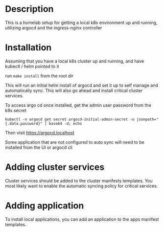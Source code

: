 # Description
This is a homelab setup for getting a local k8s environment up and running, utilizing argocd and the ingress-nginx controller

# Installation
Assuming that you have a local k8s cluster up and running, and have kubectl / helm pointed to it

run `make install` from the root dir

This will run an initial helm install of argocd and set it up to self manage and automatically sync.
This will also go ahead and install critical cluster services.

To access argo cd once installed, get the admin user password from the k8s secret
```
kubectl -n argocd get secret argocd-initial-admin-secret -o jsonpath="{.data.password}" | base64 -d; echo
```

Then visit https://argocd.localhost 

Some application that are not configured to auto sync will need to be installed from the UI or argocd cli

# Adding cluster services
Cluster services should be added to the cluster manifests templates. You most likely want to enable the automatic syncing policy for critical services.

# Adding application
To install local applications, you can add an application to the apps manifest templates.
